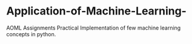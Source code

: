 # Application-of-Machine-Learning-
AOML Assignments
Practical Implementation of few machine learning concepts in python.
